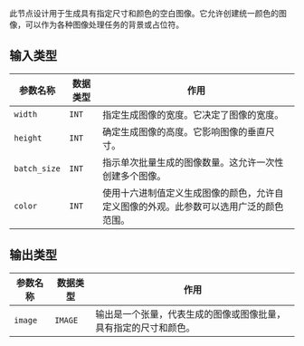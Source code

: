 此节点设计用于生成具有指定尺寸和颜色的空白图像。它允许创建统一颜色的图像，可以作为各种图像处理任务的背景或占位符。

## 输入类型

| 参数名称 | 数据类型 | 作用 |
| --- | --- | --- |
| `width` | `INT` | 指定生成图像的宽度。它决定了图像的宽度。 |
| `height` | `INT` | 确定生成图像的高度。它影响图像的垂直尺寸。 |
| `batch_size` | `INT` | 指示单次批量生成的图像数量。这允许一次性创建多个图像。 |
| `color` | `INT` | 使用十六进制值定义生成图像的颜色，允许自定义图像的外观。此参数可以选用广泛的颜色范围。 |

## 输出类型

| 参数名称 | 数据类型 | 作用 |
| --- | --- | --- |
| `image` | `IMAGE` | 输出是一个张量，代表生成的图像或图像批量，具有指定的尺寸和颜色。 |
